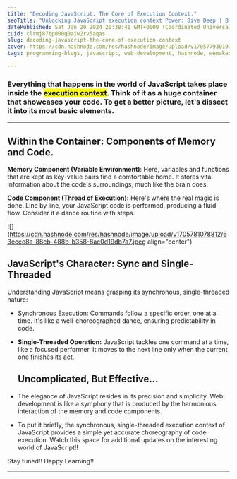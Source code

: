 ```yaml
---
title: "Decoding JavaScript: The Core of Execution Context."
seoTitle: "Unlocking JavaScript execution context Power: Dive Deep | Blog Insight"
datePublished: Sat Jan 20 2024 20:38:41 GMT+0000 (Coordinated Universal Time)
cuid: clrmj87tp000g0ajw2rv5aqas
slug: decoding-javascript-the-core-of-execution-context
cover: https://cdn.hashnode.com/res/hashnode/image/upload/v1705779301972/7abb2824-8129-4dfd-a945-87a2b96e6736.png
tags: programming-blogs, javascript, web-development, hashnode, wemakedevs

---
```


### Everything that happens in the world of JavaScript takes place inside the <mark>execution context</mark>. Think of it as a huge container that showcases your code. To get a better picture, let's dissect it into its most basic elements.

---

## Within the Container: Components of Memory and Code.

**Memory Component (Variable Environment)**: Here, variables and functions that are kept as key-value pairs find a comfortable home. It stores vital information about the code's surroundings, much like the brain does.

**Code Component (Thread of Execution):** Here's where the real magic is done. Line by line, your JavaScript code is performed, producing a fluid flow. Consider it a dance routine with steps.

![](https://cdn.hashnode.com/res/hashnode/image/upload/v1705781078812/63ecce8a-88cb-488b-b358-8ac0d19db7a7.jpeg align="center")

## JavaScript's Character: Sync and Single-Threaded

Understanding JavaScript means grasping its synchronous, single-threaded nature:

* Synchronous Execution: Commands follow a specific order, one at a time. It's like a well-choreographed dance, ensuring predictability in code.
    
* **Single-Threaded Operation:** JavaScript tackles one command at a time, like a focused performer. It moves to the next line only when the current one finishes its act.
    
    ## Uncomplicated, But Effective...
    
* The elegance of JavaScript resides in its precision and simplicity. Web development is like a symphony that is produced by the harmonious interaction of the memory and code components.
    
* To put it briefly, the synchronous, single-threaded execution context of JavaScript provides a simple yet accurate choreography of code execution. Watch this space for additional updates on the interesting world of JavaScript!!
    

Stay tuned!! Happy Learning!!

---